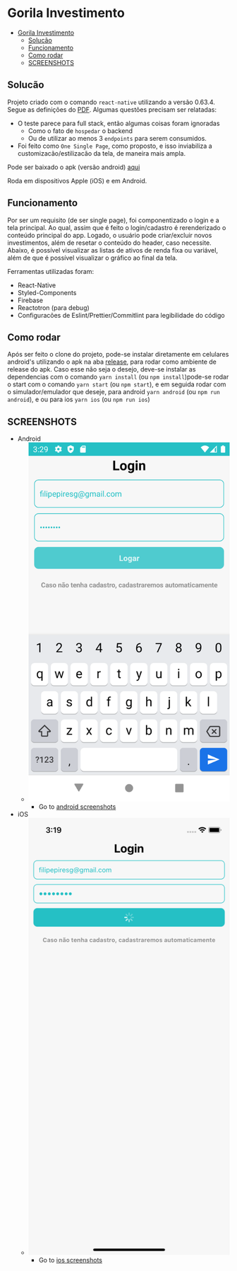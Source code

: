 # Gorila Investimento

- [Gorila Investimento](#gorila-investimento)
  - [Solucão](#solucão)
  - [Funcionamento](#funcionamento)
  - [Como rodar](#como-rodar)
  - [SCREENSHOTS](#screenshots)

## Solucão

Projeto criado com o comando `react-native` utilizando a versão 0.63.4. Segue as definições do [PDF](https://www.notion.so/Teste-Gorila-Front-End-c9b2983ddcb04492865fe796d0ec20cc).
Algumas questões precisam ser relatadas:

- O teste parece para full stack, então algumas coisas foram ignoradas
  - Como o fato de `hospedar` o backend
  - Ou de utilizar ao menos 3 `endpoints` para serem consumidos.
- Foi feito como `One Single Page`, como proposto, e isso inviabiliza a customizacão/estilizacão da tela, de maneira mais ampla.

Pode ser baixado o apk (versão android) [aqui](https://github.com/filipepiresg/react-native-investiment/releases)

Roda em dispositivos Apple (iOS) e em Android.

## Funcionamento

Por ser um requisito (de ser single page), foi componentizado o login e a tela principal. Ao qual, assim que é feito o login/cadastro é rerenderizado o conteúdo principal do app.
Logado, o usuário pode criar/excluir novos investimentos, além de resetar o conteúdo do header, caso necessite. Abaixo, é possível visualizar as listas de ativos de renda fixa ou variável, além de que é possível visualizar o gráfico ao final da tela.

Ferramentas utilizadas foram:

- React-Native
- Styled-Components
- Firebase
- Reactotron (para debug)
- Configuracões de Eslint/Prettier/Commitlint para legibilidade do código

## Como rodar

Após ser feito o clone do projeto, pode-se instalar diretamente em celulares android's utilizando o apk na aba [release](https://github.com/filipepiresg/react-native-investiment/releases), para rodar como ambiente de release do apk. Caso esse não seja o desejo, deve-se instalar as dependencias com o comando `yarn install` (ou `npm install`)pode-se rodar o start com o comando `yarn start` (ou `npm start`), e em seguida rodar com o simulador/emulador que deseje, para android `yarn android` (ou `npm run android`), e ou para ios `yarn ios` (ou `npm run ios`)

## SCREENSHOTS

- Android
  - ![Login](./screenshots/android/1.png)
    - Go to [android screenshots](./screenshots/android)
- iOS
  - ![Login](./screenshots/ios/2.png)
    - Go to [ios screenshots](./screenshots/ios)
